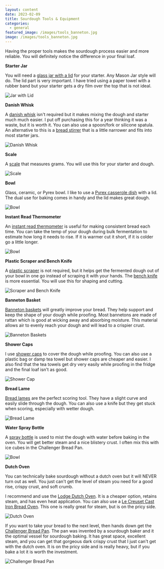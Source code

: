 ```yaml
---
layout: content
date: 2023-02-09
title: Sourdough Tools & Equipment
categories:
  - general
featured_image: /images/tools_banneton.jpg
image: /images/tools_banneton.jpg
---
```


Having the proper tools makes the sourdough process easier and more reliable. You will definitely notice the difference in your final loaf.

**Starter Jar**

You will need a [glass jar with a lid](https://amzn.to/3S4OXFD) for your starter. Any Mason Jar style will do. The lid part is very important. I have tried using a paper towel with a rubber band but your starter gets a dry film over the top that is not ideal.

![Jar with Lid](/images/tools_jar.jpg)

**Danish Whisk**

A [danish whisk](https://amzn.to/3YC2yWQ) isn't required but it makes mixing the dough and starter much much easier. I put off purchasing this for a year thinking it was a waste, but it is worth it. You can also use a spoon/fork or silicone spatula. An alternative to this is a [bread stirrer](https://amzn.to/40Kz7DT) that is a little narrower and fits into most starter jars.

![Danish Whisk](/images/tools_whisk.jpg)

**Scale**

A [scale](https://amzn.to/3JXC9yw) that measures grams. You will use this for your starter and dough.

![Scale](/images/tools_scale.jpg)

**Bowl**

Glass, ceramic, or Pyrex bowl. I like to use a [Pyrex casserole dish](https://amzn.to/3Xgs7eY) with a lid. The dual use for baking comes in handy and the lid makes great dough.

![Bowl](/images/tools_bowl.jpg)

**Instant Read Thermometer**

An [instant read thermometer](https://amzn.to/3EljNnN) is useful for making consistent bread each time. You can take the temp of your dough during bulk fermentation to estimate how long it needs to rise. If it is warmer cut it short, if it is colder go a little longer.

![Bowl](/images/tools_read.jpg)

**Plastic Scraper and Bench Knife**

A [plastic scraper](https://amzn.to/40NKhb2) is not required, but it helps get the fermented dough out of your bowl in one go instead of scraping it with your hands. The [bench knife](https://amzn.to/3llQUkt) is more essential. You will use this for shaping and cutting.

![Scraper and Bench Knife](/images/tools_knife.jpg)

**Banneton Basket**

[Banneton baskets](https://amzn.to/3IevX3P) will greatly improve your bread. They help support and keep the shape of your dough while proofing. Most bannetons are made of rattan which is good at wicking away and absorbing moisture. This material allows air to evenly reach your dough and will lead to a crispier crust.

![Banneton Baskets](/images/tools_banneton.jpg)

**Shower Caps**

I use [shower caps](https://amzn.to/3HLcqXs) to cover the dough while proofing. You can also use a plastic bag or damp tea towel but shower caps are cheaper and easier. I also find that the tea towels get dry very easily while proofing in the fridge and the final loaf isn't as good.

![Shower Cap](/images/tools_cap.jpg)

**Bread Lame**

[Bread lames](https://amzn.to/3YHJ03u) are the perfect scoring tool. They have a slight curve and easily slide through the dough. You can also use a knife but they get stuck when scoring, especially with wetter dough.

![Bread Lame](/images/tools_lame.jpg)

**Water Spray Bottle**

A [spray bottle](https://amzn.to/3YrPQdx) is used to mist the dough with water before baking in the oven. You will get better steam and a nice blistery crust. I often mix this with ice cubes in the Challenger Bread Pan.

![Bowl](/images/tools_water.jpg)

**Dutch Oven**

You can technically bake sourdough without a dutch oven but it will NEVER turn out as well. You just can't get the level of steam you need for a good rise, crispy crust, and soft crumb.

I recommend and use the [Lodge Dutch Oven](https://amzn.to/3HQujEm). It is a cheaper option, retains steam, and has even heat application. You can also use a [Le Creuset Cast Iron Bread Oven](https://amzn.to/3XnLEu6). This one is really great for steam, but is on the pricy side.

![Dutch Oven](/images/tools_dutch.jpg)

If you want to take your bread to the next level, then hands down get the [Challenger Bread Pan](https://challengerbreadware.com/?ref=sourdoughathome). The pan was invented by a sourdough baker and it the optimal vessel for sourdough baking. It has great space, excellent steam, and you can get that gorgeous dark crispy crust that I just can't get with the dutch oven. It is on the pricy side and is really heavy, but if you bake a lot it is worth the investment.

![Challenger Bread Pan](/images/tools_challenger.jpg)
